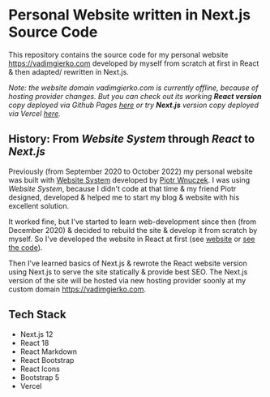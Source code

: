 # Personal Website written in Next.js Source Code

This repository contains the source code for my personal website https://vadimgierko.com developed by myself from scratch at first in React & then adapted/ rewritten in Next.js.

*Note: the website domain vadimgierko.com is currently offline, because of hosting provider changes. But you can check out its working **React version** copy deployed via Github Pages [here](https://vadimgierko.github.io/personal-website-react) or try **Next.js** version copy deployed via Vercel [here](https://personal-website-next-js-vadimgierko.vercel.app/).*

## History: From *Website System* through *React* to *Next.js*

Previously (from September 2020 to October 2022) my personal website was built with [Website System](https://github.com/PiotrWnuczek/WebsiteSystem) developed by [Piotr Wnuczek](https://github.com/piotrwnuczek). I was using *Website System*, because I didn't code at that time & my friend Piotr designed, developed & helped me to start my blog & website with his excellent solution.

It worked fine, but I've started to learn web-development since then (from December 2020) & decided to rebuild the site & develop it from scratch by myself. So I've developed the website in React at first (see [website](https://vadimgierko.github.io/personal-website-react) or [see the code](https://github.com/vadimgierko/personal-website-react)).

Then I've learned basics of Next.js & rewrote the React website version using Next.js to serve the site statically & provide best SEO. The Next.js version of the site will be hosted via new hosting provider soonly at my custom domain https://vadimgierko.com.

## Tech Stack

- Next.js 12
- React 18
- React Markdown
- React Bootstrap
- React Icons
- Bootstrap 5
- Vercel